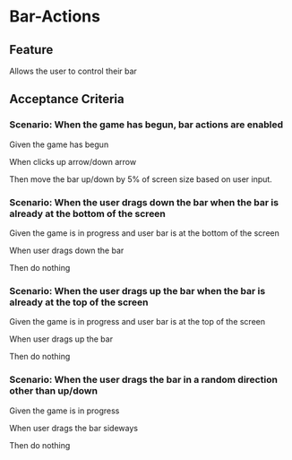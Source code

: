 # Bar-Actions

## Feature

Allows the user to control their bar

## Acceptance Criteria

### Scenario: When the game has begun, bar actions are enabled

  Given the game has begun

  When clicks up arrow/down arrow

  Then move the bar up/down by 5% of screen size based on user input.

### Scenario: When the user drags down the bar when the bar is already at the bottom of the screen

  Given the game is in progress and user bar is at the bottom of the screen

  When user drags down the bar

  Then do nothing


### Scenario: When the user drags up the bar when the bar is already at the top of the screen

  Given the game is in progress and user bar is at the top of the screen

  When user drags up the bar

  Then do nothing

### Scenario: When the user drags the bar in a random direction other than up/down

  Given the game is in progress

  When user drags the bar sideways

  Then do nothing